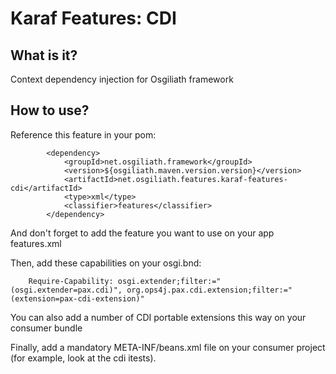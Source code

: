 # Karaf Features: CDI


## What is it?

Context dependency injection for Osgiliath framework

## How to use?

Reference this feature in your pom:
```
        <dependency>
			<groupId>net.osgiliath.framework</groupId>
			<version>${osgiliath.maven.version.version}</version>
			<artifactId>net.osgiliath.features.karaf-features-cdi</artifactId>
			<type>xml</type>
			<classifier>features</classifier>
		</dependency>
```
And don't forget to add the feature you want to use on your app features.xml

Then, add these capabilities on your osgi.bnd:

```
    Require-Capability: osgi.extender;filter:="(osgi.extender=pax.cdi)", org.ops4j.pax.cdi.extension;filter:="(extension=pax-cdi-extension)"
```
You can also add a number of CDI portable extensions this way on your consumer bundle

Finally, add a mandatory META-INF/beans.xml file on your consumer project (for example, look at the cdi itests).

